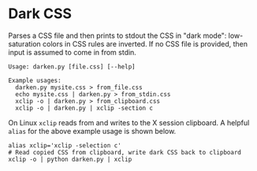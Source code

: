 # Dark CSS
Parses a CSS file and then prints to stdout the CSS in "dark mode":
low-saturation colors in CSS rules are inverted. If no CSS file is provided,
then input is assumed to come in from stdin.

```text
Usage: darken.py [file.css] [--help]

Example usages:
  darken.py mysite.css > from_file.css
  echo mysite.css | darken.py > from_stdin.css
  xclip -o | darken.py > from_clipboard.css
  xclip -o | darken.py | xclip -section c
```

On Linux `xclip` reads from and writes to the X session clipboard. A helpful
`alias` for the above example usage is shown below.  
```shell script
alias xclip='xclip -selection c'
# Read copied CSS from clipboard, write dark CSS back to clipboard
xclip -o | python darken.py | xclip
```
